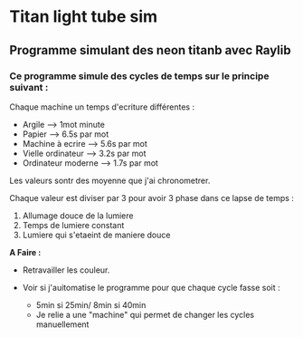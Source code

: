 # Titan light tube sim 

## Programme simulant des neon titanb avec Raylib

### Ce programme simule des cycles de temps sur le principe suivant :

Chaque machine un temps d'ecriture différentes : 

- Argile             --> 1mot minute 
- Papier             --> 6.5s par mot 
- Machine à ecrire   --> 5.6s par mot
- Vielle ordinateur  --> 3.2s par mot 
- Ordinateur moderne --> 1.7s par mot 

Les valeurs sontr des moyenne que j'ai chronometrer. 

Chaque valeur est diviser par 3 pour avoir 3 phase dans ce lapse de temps :

1. Allumage douce de la lumiere 
2. Temps de lumiere constant 
3. Lumiere qui s'etaeint de maniere douce 

**A Faire :**

- Retravailler les couleur. 
- Voir si j'auitomatise le programme pour que chaque cycle fasse soit :  
  
   - 5min si 25min/ 8min si 40min  
   - Je relie a une "machine" qui permet de changer les cycles manuellement 

